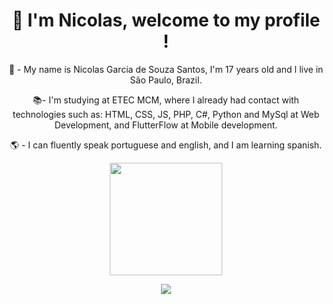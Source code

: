 <h1 align="center"> 👋 I'm Nicolas, welcome to my profile ! </h1>

<div align="center">
<p>🧠 - My name is Nicolas Garcia de Souza Santos, I'm 17 years old and I live in São Paulo, Brazil.</p>
<p>📚- I'm studying at ETEC MCM, where I already had contact with technologies such as: HTML, CSS, JS, PHP, C#, Python and MySql at Web Development, and FlutterFlow at Mobile development.</p>
<p>🌎 - I can fluently speak portuguese and english, and I am learning spanish.</p> 
</div>

<div align="center">
 <img height="180em" src="https://github-readme-stats.vercel.app/api/top-langs/?username=GustavoSilverio&layout=compact&langs_count=7&theme=dark"/>
</div>
  <p align="center">
  <a href="https://skillicons.dev">
    <img src="https://skillicons.dev/icons?i=html,css,js,cs,php,py,flutter" />
  </a>
</p>
  
</div>
  
  ##

